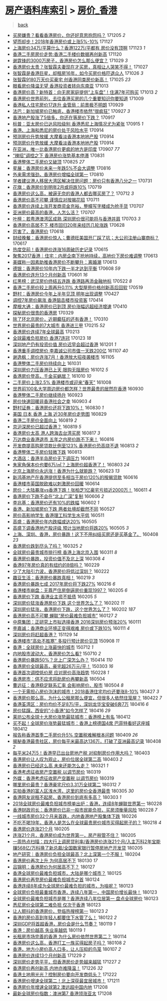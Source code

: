[房产语料库索引](../../README.md)  > [房价_香港](房价_香港.md)
====
> [back](../README.md)

- [买房嫌贵？看看香港房价，你还好意思抱怨吗？](http://jkwz.applinzi.com/ittc/7043670522280281104.html#%E4%B9%B0%E6%88%BF%E5%AB%8C%E8%B4%B5%EF%BC%9F%E7%9C%8B%E7%9C%8B%E9%A6%99%E6%B8%AF%E6%88%BF%E4%BB%B7%EF%BC%8C%E4%BD%A0%E8%BF%98%E5%A5%BD%E6%84%8F%E6%80%9D%E6%8A%B1%E6%80%A8%E5%90%97%EF%BC%9F) 171205 *2* 
- [望而却步！2018年香港房价或上涨5%-10%](http://jkwz.applinzi.com/ittc/7040638723656516624.html#%E6%9C%9B%E8%80%8C%E5%8D%B4%E6%AD%A5%EF%BC%812018%E5%B9%B4%E9%A6%99%E6%B8%AF%E6%88%BF%E4%BB%B7%E6%88%96%E4%B8%8A%E6%B6%A85%25-10%25) 171127  
- [上海房价34万/平算什么？香港122万/平都有 房价没有顶啊](http://jkwz.applinzi.com/ittc/7039152522072163344.html#%E4%B8%8A%E6%B5%B7%E6%88%BF%E4%BB%B734%E4%B8%87%2F%E5%B9%B3%E7%AE%97%E4%BB%80%E4%B9%88%EF%BC%9F%E9%A6%99%E6%B8%AF122%E4%B8%87%2F%E5%B9%B3%E9%83%BD%E6%9C%89+%E6%88%BF%E4%BB%B7%E6%B2%A1%E6%9C%89%E9%A1%B6%E5%95%8A) 171123 *1* 
- [香港二手房房价走势:香港二手楼价数据再创新高](http://jkwz.applinzi.com/ittc/7037987838438671376.html#%E9%A6%99%E6%B8%AF%E4%BA%8C%E6%89%8B%E6%88%BF%E6%88%BF%E4%BB%B7%E8%B5%B0%E5%8A%BF%3A%E9%A6%99%E6%B8%AF%E4%BA%8C%E6%89%8B%E6%A5%BC%E4%BB%B7%E6%95%B0%E6%8D%AE%E5%86%8D%E5%88%9B%E6%96%B0%E9%AB%98) 171120  
- [谢霆锋的3000万房子，香港房价怎么那么便宜？](http://jkwz.applinzi.com/ittc/7029872111563310096.html#%E8%B0%A2%E9%9C%86%E9%94%8B%E7%9A%843000%E4%B8%87%E6%88%BF%E5%AD%90%EF%BC%8C%E9%A6%99%E6%B8%AF%E6%88%BF%E4%BB%B7%E6%80%8E%E4%B9%88%E9%82%A3%E4%B9%88%E4%BE%BF%E5%AE%9C%EF%BC%9F) 171029 *3* 
- [香港房价太贵？张智霖夫妻现在才买房，真相让人哭笑不得！](http://jkwz.applinzi.com/ittc/7028835743705859088.html#%E9%A6%99%E6%B8%AF%E6%88%BF%E4%BB%B7%E5%A4%AA%E8%B4%B5%EF%BC%9F%E5%BC%A0%E6%99%BA%E9%9C%96%E5%A4%AB%E5%A6%BB%E7%8E%B0%E5%9C%A8%E6%89%8D%E4%B9%B0%E6%88%BF%EF%BC%8C%E7%9C%9F%E7%9B%B8%E8%AE%A9%E4%BA%BA%E5%93%AD%E7%AC%91%E4%B8%8D%E5%BE%97%EF%BC%81) 171027  
- [张智霖是香港巨星，却租房16年，如今买房价格吓退众人](http://jkwz.applinzi.com/ittc/7028838147276932112.html#%E5%BC%A0%E6%99%BA%E9%9C%96%E6%98%AF%E9%A6%99%E6%B8%AF%E5%B7%A8%E6%98%9F%EF%BC%8C%E5%8D%B4%E7%A7%9F%E6%88%BF16%E5%B9%B4%EF%BC%8C%E5%A6%82%E4%BB%8A%E4%B9%B0%E6%88%BF%E4%BB%B7%E6%A0%BC%E5%90%93%E9%80%80%E4%BC%97%E4%BA%BA) 171026 *3* 
- [张智霖9180万天价买豪宅 创香港同类房价新高！](http://jkwz.applinzi.com/ittc/7028415113525199888.html#%E5%BC%A0%E6%99%BA%E9%9C%969180%E4%B8%87%E5%A4%A9%E4%BB%B7%E4%B9%B0%E8%B1%AA%E5%AE%85+%E5%88%9B%E9%A6%99%E6%B8%AF%E5%90%8C%E7%B1%BB%E6%88%BF%E4%BB%B7%E6%96%B0%E9%AB%98%EF%BC%81) 171025 *23* 
- [眼看房价降温无望 香港投资者转向东南亚](http://jkwz.applinzi.com/ittc/7023865187277472785.html#%E7%9C%BC%E7%9C%8B%E6%88%BF%E4%BB%B7%E9%99%8D%E6%B8%A9%E6%97%A0%E6%9C%9B+%E9%A6%99%E6%B8%AF%E6%8A%95%E8%B5%84%E8%80%85%E8%BD%AC%E5%90%91%E4%B8%9C%E5%8D%97%E4%BA%9A) 171013  
- [香港房价高？新特首：向无房家庭提供“上车盘”！住满7年可购买](http://jkwz.applinzi.com/ittc/7023854815464129552.html#%E9%A6%99%E6%B8%AF%E6%88%BF%E4%BB%B7%E9%AB%98%EF%BC%9F%E6%96%B0%E7%89%B9%E9%A6%96%EF%BC%9A%E5%90%91%E6%97%A0%E6%88%BF%E5%AE%B6%E5%BA%AD%E6%8F%90%E4%BE%9B%E2%80%9C%E4%B8%8A%E8%BD%A6%E7%9B%98%E2%80%9D%EF%BC%81%E4%BD%8F%E6%BB%A17%E5%B9%B4%E5%8F%AF%E8%B4%AD%E4%B9%B0) 171013 *2* 
- [香港房价世界前列，去往香港买房的几个重要知识你要知道](http://jkwz.applinzi.com/ittc/7022480284166128656.html#%E9%A6%99%E6%B8%AF%E6%88%BF%E4%BB%B7%E4%B8%96%E7%95%8C%E5%89%8D%E5%88%97%EF%BC%8C%E5%8E%BB%E5%BE%80%E9%A6%99%E6%B8%AF%E4%B9%B0%E6%88%BF%E7%9A%84%E5%87%A0%E4%B8%AA%E9%87%8D%E8%A6%81%E7%9F%A5%E8%AF%86%E4%BD%A0%E8%A6%81%E7%9F%A5%E9%81%93) 171009  
- [香港私人住宅房价17连升 金管局：前景极不明朗](http://jkwz.applinzi.com/ittc/7018754076454683665.html#%E9%A6%99%E6%B8%AF%E7%A7%81%E4%BA%BA%E4%BD%8F%E5%AE%85%E6%88%BF%E4%BB%B717%E8%BF%9E%E5%8D%87+%E9%87%91%E7%AE%A1%E5%B1%80%EF%BC%9A%E5%89%8D%E6%99%AF%E6%9E%81%E4%B8%8D%E6%98%8E%E6%9C%97) 170929  
- [法巴：新加坡房价已触底，香港楼市依然“很疯狂”](http://jkwz.applinzi.com/ittc/7017920431724692497.html#%E6%B3%95%E5%B7%B4%EF%BC%9A%E6%96%B0%E5%8A%A0%E5%9D%A1%E6%88%BF%E4%BB%B7%E5%B7%B2%E8%A7%A6%E5%BA%95%EF%BC%8C%E9%A6%99%E6%B8%AF%E6%A5%BC%E5%B8%82%E4%BE%9D%E7%84%B6%E2%80%9C%E5%BE%88%E7%96%AF%E7%8B%82%E2%80%9D) 170927 *3* 
- [香港地产股涨了5倍多，你还在等房价下跌？](http://jkwz.applinzi.com/ittc/7014419467889804304.html#%E9%A6%99%E6%B8%AF%E5%9C%B0%E4%BA%A7%E8%82%A1%E6%B6%A8%E4%BA%865%E5%80%8D%E5%A4%9A%EF%BC%8C%E4%BD%A0%E8%BF%98%E5%9C%A8%E7%AD%89%E6%88%BF%E4%BB%B7%E4%B8%8B%E8%B7%8C%EF%BC%9F) 170917  
- [标普：亚太房价已达风险级别 香港悉尼上海情况尤为紧张](http://jkwz.applinzi.com/ittc/7013449444153099280.html#%E6%A0%87%E6%99%AE%EF%BC%9A%E4%BA%9A%E5%A4%AA%E6%88%BF%E4%BB%B7%E5%B7%B2%E8%BE%BE%E9%A3%8E%E9%99%A9%E7%BA%A7%E5%88%AB+%E9%A6%99%E6%B8%AF%E6%82%89%E5%B0%BC%E4%B8%8A%E6%B5%B7%E6%83%85%E5%86%B5%E5%B0%A4%E4%B8%BA%E7%B4%A7%E5%BC%A0) 170915 *1* 
- [香港、上海和悉尼的房价处于风险水平](http://jkwz.applinzi.com/ittc/7013196469904081937.html#%E9%A6%99%E6%B8%AF%E3%80%81%E4%B8%8A%E6%B5%B7%E5%92%8C%E6%82%89%E5%B0%BC%E7%9A%84%E6%88%BF%E4%BB%B7%E5%A4%84%E4%BA%8E%E9%A3%8E%E9%99%A9%E6%B0%B4%E5%B9%B3) 170914  
- [预测房价升势放缓 大摩看淡香港本地地产股](http://jkwz.applinzi.com/ittc/7013008528548299537.html#%E9%A2%84%E6%B5%8B%E6%88%BF%E4%BB%B7%E5%8D%87%E5%8A%BF%E6%94%BE%E7%BC%93+%E5%A4%A7%E6%91%A9%E7%9C%8B%E6%B7%A1%E9%A6%99%E6%B8%AF%E6%9C%AC%E5%9C%B0%E5%9C%B0%E4%BA%A7%E8%82%A1) 170914  
- [预测房价升势放缓 大摩看淡香港本地地产股](http://jkwz.applinzi.com/ittc/7013008528565076752.html#%E9%A2%84%E6%B5%8B%E6%88%BF%E4%BB%B7%E5%8D%87%E5%8A%BF%E6%94%BE%E7%BC%93+%E5%A4%A7%E6%91%A9%E7%9C%8B%E6%B7%A1%E9%A6%99%E6%B8%AF%E6%9C%AC%E5%9C%B0%E5%9C%B0%E4%BA%A7%E8%82%A1) 170914  
- [在亚洲，唯一比香港房价更疯的地方是印度](http://jkwz.applinzi.com/ittc/7010571700620755984.html#%E5%9C%A8%E4%BA%9A%E6%B4%B2%EF%BC%8C%E5%94%AF%E4%B8%80%E6%AF%94%E9%A6%99%E6%B8%AF%E6%88%BF%E4%BB%B7%E6%9B%B4%E7%96%AF%E7%9A%84%E5%9C%B0%E6%96%B9%E6%98%AF%E5%8D%B0%E5%BA%A6) 170907 *77* 
- [“辣招”调控之下 香港房价涨势基本停滞](http://jkwz.applinzi.com/ittc/7007984688004858897.html#%E2%80%9C%E8%BE%A3%E6%8B%9B%E2%80%9D%E8%B0%83%E6%8E%A7%E4%B9%8B%E4%B8%8B+%E9%A6%99%E6%B8%AF%E6%88%BF%E4%BB%B7%E6%B6%A8%E5%8A%BF%E5%9F%BA%E6%9C%AC%E5%81%9C%E6%BB%9E) 170831  
- [香港整体二手房价又破顶](http://jkwz.applinzi.com/ittc/7005785401086968848.html#%E9%A6%99%E6%B8%AF%E6%95%B4%E4%BD%93%E4%BA%8C%E6%89%8B%E6%88%BF%E4%BB%B7%E5%8F%88%E7%A0%B4%E9%A1%B6) 170825 *27* 
- [星展：香港房价未来一年跌5%不会大调整](http://jkwz.applinzi.com/ittc/7002388567207445520.html#%E6%98%9F%E5%B1%95%EF%BC%9A%E9%A6%99%E6%B8%AF%E6%88%BF%E4%BB%B7%E6%9C%AA%E6%9D%A5%E4%B8%80%E5%B9%B4%E8%B7%8C5%25%E4%B8%8D%E4%BC%9A%E5%A4%A7%E8%B0%83%E6%95%B4) 170816  
- [外来需求强劲，香港房价增幅全球第一](http://jkwz.applinzi.com/ittc/7000109182051943440.html#%E5%A4%96%E6%9D%A5%E9%9C%80%E6%B1%82%E5%BC%BA%E5%8A%B2%EF%BC%8C%E9%A6%99%E6%B8%AF%E6%88%BF%E4%BB%B7%E5%A2%9E%E5%B9%85%E5%85%A8%E7%90%83%E7%AC%AC%E4%B8%80) 170810  
- [学者建议港人移居大湾区解决住房问题：房价只有香港八分之一](http://jkwz.applinzi.com/ittc/6996575059433751568.html#%E5%AD%A6%E8%80%85%E5%BB%BA%E8%AE%AE%E6%B8%AF%E4%BA%BA%E7%A7%BB%E5%B1%85%E5%A4%A7%E6%B9%BE%E5%8C%BA%E8%A7%A3%E5%86%B3%E4%BD%8F%E6%88%BF%E9%97%AE%E9%A2%98%EF%BC%9A%E6%88%BF%E4%BB%B7%E5%8F%AA%E6%9C%89%E9%A6%99%E6%B8%AF%E5%85%AB%E5%88%86%E4%B9%8B%E4%B8%80) 170731  
- [花旗：香港房价到明年2月或将跌10%](http://jkwz.applinzi.com/ittc/6992107443667338256.html#%E8%8A%B1%E6%97%97%EF%BC%9A%E9%A6%99%E6%B8%AF%E6%88%BF%E4%BB%B7%E5%88%B0%E6%98%8E%E5%B9%B42%E6%9C%88%E6%88%96%E5%B0%86%E8%B7%8C10%25) 170719  
- [香港房价这么高，被逼无奈的香港人都去哪买房了？](http://jkwz.applinzi.com/ittc/6989343855361917968.html#%E9%A6%99%E6%B8%AF%E6%88%BF%E4%BB%B7%E8%BF%99%E4%B9%88%E9%AB%98%EF%BC%8C%E8%A2%AB%E9%80%BC%E6%97%A0%E5%A5%88%E7%9A%84%E9%A6%99%E6%B8%AF%E4%BA%BA%E9%83%BD%E5%8E%BB%E5%93%AA%E4%B9%B0%E6%88%BF%E4%BA%86%EF%BC%9F) 170712 *3* 
- [香港房价高不可攀 谨慎应对按揭花招](http://jkwz.applinzi.com/ittc/6989078900645561361.html#%E9%A6%99%E6%B8%AF%E6%88%BF%E4%BB%B7%E9%AB%98%E4%B8%8D%E5%8F%AF%E6%94%80+%E8%B0%A8%E6%85%8E%E5%BA%94%E5%AF%B9%E6%8C%89%E6%8F%AD%E8%8A%B1%E6%8B%9B) 170711  
- [香港房价连续上涨开发商资金充裕，整幢写字楼成为抢手货](http://jkwz.applinzi.com/ittc/6987634315184571409.html#%E9%A6%99%E6%B8%AF%E6%88%BF%E4%BB%B7%E8%BF%9E%E7%BB%AD%E4%B8%8A%E6%B6%A8%E5%BC%80%E5%8F%91%E5%95%86%E8%B5%84%E9%87%91%E5%85%85%E8%A3%95%EF%BC%8C%E6%95%B4%E5%B9%A2%E5%86%99%E5%AD%97%E6%A5%BC%E6%88%90%E4%B8%BA%E6%8A%A2%E6%89%8B%E8%B4%A7) 170707  
- [亚洲房价最高的香港，人怎么活？](http://jkwz.applinzi.com/ittc/6987565077497381892.html#%E4%BA%9A%E6%B4%B2%E6%88%BF%E4%BB%B7%E6%9C%80%E9%AB%98%E7%9A%84%E9%A6%99%E6%B8%AF%EF%BC%8C%E4%BA%BA%E6%80%8E%E4%B9%88%E6%B4%BB%EF%BC%9F) 170707  
- [叶檀：若粤港澳湾区成熟 深圳房价很可能将与香港并肩](http://jkwz.applinzi.com/ittc/6986120108714755076.html#%E5%8F%B6%E6%AA%80%EF%BC%9A%E8%8B%A5%E7%B2%A4%E6%B8%AF%E6%BE%B3%E6%B9%BE%E5%8C%BA%E6%88%90%E7%86%9F+%E6%B7%B1%E5%9C%B3%E6%88%BF%E4%BB%B7%E5%BE%88%E5%8F%AF%E8%83%BD%E5%B0%86%E4%B8%8E%E9%A6%99%E6%B8%AF%E5%B9%B6%E8%82%A9) 170703 *3* 
- [香港房价高居不下 楼市回归20年来经历几轮涨跌](http://jkwz.applinzi.com/ittc/6984131917262619653.html#%E9%A6%99%E6%B8%AF%E6%88%BF%E4%BB%B7%E9%AB%98%E5%B1%85%E4%B8%8D%E4%B8%8B+%E6%A5%BC%E5%B8%82%E5%9B%9E%E5%BD%9220%E5%B9%B4%E6%9D%A5%E7%BB%8F%E5%8E%86%E5%87%A0%E8%BD%AE%E6%B6%A8%E8%B7%8C) 170628  
- [厉害了，香港房价](http://jkwz.applinzi.com/ittc/6980632536924292100.html#%E5%8E%89%E5%AE%B3%E4%BA%86%EF%BC%8C%E9%A6%99%E6%B8%AF%E6%88%BF%E4%BB%B7) 170618  
- [财经晚餐：香港房价惊人；曹德旺美国开厂踩了坑；大公司注册山寨商标？](http://jkwz.applinzi.com/ittc/6979934942384358405.html#%E8%B4%A2%E7%BB%8F%E6%99%9A%E9%A4%90%EF%BC%9A%E9%A6%99%E6%B8%AF%E6%88%BF%E4%BB%B7%E6%83%8A%E4%BA%BA%EF%BC%9B%E6%9B%B9%E5%BE%B7%E6%97%BA%E7%BE%8E%E5%9B%BD%E5%BC%80%E5%8E%82%E8%B8%A9%E4%BA%86%E5%9D%91%EF%BC%9B%E5%A4%A7%E5%85%AC%E5%8F%B8%E6%B3%A8%E5%86%8C%E5%B1%B1%E5%AF%A8%E5%95%86%E6%A0%87%EF%BC%9F) 170617  
- [热度空前！香港房价连涨16周破历史记录](http://jkwz.applinzi.com/ittc/6979459973871305732.html#%E7%83%AD%E5%BA%A6%E7%A9%BA%E5%89%8D%EF%BC%81%E9%A6%99%E6%B8%AF%E6%88%BF%E4%BB%B7%E8%BF%9E%E6%B6%A816%E5%91%A8%E7%A0%B4%E5%8E%86%E5%8F%B2%E8%AE%B0%E5%BD%95) 170615  
- [聚焦2017香港｜住宅：内房企南下抢地持续，高地价下房价难调整](http://jkwz.applinzi.com/ittc/6978725337394316293.html#%E8%81%9A%E7%84%A62017%E9%A6%99%E6%B8%AF%EF%BD%9C%E4%BD%8F%E5%AE%85%EF%BC%9A%E5%86%85%E6%88%BF%E4%BC%81%E5%8D%97%E4%B8%8B%E6%8A%A2%E5%9C%B0%E6%8C%81%E7%BB%AD%EF%BC%8C%E9%AB%98%E5%9C%B0%E4%BB%B7%E4%B8%8B%E6%88%BF%E4%BB%B7%E9%9A%BE%E8%B0%83%E6%95%B4) 170613  
- [美媒称一因素助推香港房价不断攀升：离婚潮](http://jkwz.applinzi.com/ittc/6978438604714935301.html#%E7%BE%8E%E5%AA%92%E7%A7%B0%E4%B8%80%E5%9B%A0%E7%B4%A0%E5%8A%A9%E6%8E%A8%E9%A6%99%E6%B8%AF%E6%88%BF%E4%BB%B7%E4%B8%8D%E6%96%AD%E6%94%80%E5%8D%87%EF%BC%9A%E7%A6%BB%E5%A9%9A%E6%BD%AE) 170613  
- [德银：香港房价10年内下跌一半才达到平衡](http://jkwz.applinzi.com/ittc/6976834946160133125.html#%E5%BE%B7%E9%93%B6%EF%BC%9A%E9%A6%99%E6%B8%AF%E6%88%BF%E4%BB%B710%E5%B9%B4%E5%86%85%E4%B8%8B%E8%B7%8C%E4%B8%80%E5%8D%8A%E6%89%8D%E8%BE%BE%E5%88%B0%E5%B9%B3%E8%A1%A1) 170608 *59* 
- [香港房价连升13个月创新高](http://jkwz.applinzi.com/ittc/6974288334795834372.html#%E9%A6%99%E6%B8%AF%E6%88%BF%E4%BB%B7%E8%BF%9E%E5%8D%8713%E4%B8%AA%E6%9C%88%E5%88%9B%E6%96%B0%E9%AB%98) 170601 *16* 
- [红黑榜：武汉房价终结五连跌 香港路再添金融地标](http://jkwz.applinzi.com/ittc/6970346868373455877.html#%E7%BA%A2%E9%BB%91%E6%A6%9C%EF%BC%9A%E6%AD%A6%E6%B1%89%E6%88%BF%E4%BB%B7%E7%BB%88%E7%BB%93%E4%BA%94%E8%BF%9E%E8%B7%8C+%E9%A6%99%E6%B8%AF%E8%B7%AF%E5%86%8D%E6%B7%BB%E9%87%91%E8%9E%8D%E5%9C%B0%E6%A0%87) 170522 *8* 
- [香港二手房价较上周再升0.11% 大型屋苑价格创新高后回软](http://jkwz.applinzi.com/ittc/6969450569197421573.html#%E9%A6%99%E6%B8%AF%E4%BA%8C%E6%89%8B%E6%88%BF%E4%BB%B7%E8%BE%83%E4%B8%8A%E5%91%A8%E5%86%8D%E5%8D%870.11%25+%E5%A4%A7%E5%9E%8B%E5%B1%8B%E8%8B%91%E4%BB%B7%E6%A0%BC%E5%88%9B%E6%96%B0%E9%AB%98%E5%90%8E%E5%9B%9E%E8%BD%AF) 170519  
- [野村：香港房价今年上半年见顶 明年出现调整](http://jkwz.applinzi.com/ittc/6961196992079332356.html#%E9%87%8E%E6%9D%91%EF%BC%9A%E9%A6%99%E6%B8%AF%E6%88%BF%E4%BB%B7%E4%BB%8A%E5%B9%B4%E4%B8%8A%E5%8D%8A%E5%B9%B4%E8%A7%81%E9%A1%B6+%E6%98%8E%E5%B9%B4%E5%87%BA%E7%8E%B0%E8%B0%83%E6%95%B4) 170427  
- [调控7年房价飙涨 香港狙击楼市投资客](http://jkwz.applinzi.com/ittc/6956498098141529092.html#%E8%B0%83%E6%8E%A77%E5%B9%B4%E6%88%BF%E4%BB%B7%E9%A3%99%E6%B6%A8+%E9%A6%99%E6%B8%AF%E7%8B%99%E5%87%BB%E6%A5%BC%E5%B8%82%E6%8A%95%E8%B5%84%E5%AE%A2) 170414  
- [摩根大通：香港房价已到顶 房价涨幅远超经济增速](http://jkwz.applinzi.com/ittc/6954846125214401540.html#%E6%91%A9%E6%A0%B9%E5%A4%A7%E9%80%9A%EF%BC%9A%E9%A6%99%E6%B8%AF%E6%88%BF%E4%BB%B7%E5%B7%B2%E5%88%B0%E9%A1%B6+%E6%88%BF%E4%BB%B7%E6%B6%A8%E5%B9%85%E8%BF%9C%E8%B6%85%E7%BB%8F%E6%B5%8E%E5%A2%9E%E9%80%9F) 170410  
- [探秘房价很贵的香港房](http://jkwz.applinzi.com/ittc/6950407401579742213.html#%E6%8E%A2%E7%A7%98%E6%88%BF%E4%BB%B7%E5%BE%88%E8%B4%B5%E7%9A%84%E9%A6%99%E6%B8%AF%E6%88%BF) 170329  
- [除了环北京房价，近期癫狂的还有香港！](http://jkwz.applinzi.com/ittc/6943449687020536836.html#%E9%99%A4%E4%BA%86%E7%8E%AF%E5%8C%97%E4%BA%AC%E6%88%BF%E4%BB%B7%EF%BC%8C%E8%BF%91%E6%9C%9F%E7%99%AB%E7%8B%82%E7%9A%84%E8%BF%98%E6%9C%89%E9%A6%99%E6%B8%AF%EF%BC%81) 170310  
- [世界房价最贵的7大城市 香港进三甲](http://jkwz.applinzi.com/ittc/6934937133843481604.html#%E4%B8%96%E7%95%8C%E6%88%BF%E4%BB%B7%E6%9C%80%E8%B4%B5%E7%9A%847%E5%A4%A7%E5%9F%8E%E5%B8%82+%E9%A6%99%E6%B8%AF%E8%BF%9B%E4%B8%89%E7%94%B2) 170215 *52* 
- [香港房价连续7年全球最高](http://jkwz.applinzi.com/ittc/6934069267938149381.html#%E9%A6%99%E6%B8%AF%E6%88%BF%E4%BB%B7%E8%BF%9E%E7%BB%AD7%E5%B9%B4%E5%85%A8%E7%90%83%E6%9C%80%E9%AB%98) 170213  
- [全球最难负担房价 香港7连冠](http://jkwz.applinzi.com/ittc/6926287008980009988.html#%E5%85%A8%E7%90%83%E6%9C%80%E9%9A%BE%E8%B4%9F%E6%8B%85%E6%88%BF%E4%BB%B7+%E9%A6%99%E6%B8%AF7%E8%BF%9E%E5%86%A0) 170123 *18* 
- [深圳地产仍有投资价值 房价迟早会超过香港](http://jkwz.applinzi.com/ittc/6906608151884727301.html#%E6%B7%B1%E5%9C%B3%E5%9C%B0%E4%BA%A7%E4%BB%8D%E6%9C%89%E6%8A%95%E8%B5%84%E4%BB%B7%E5%80%BC+%E6%88%BF%E4%BB%B7%E8%BF%9F%E6%97%A9%E4%BC%9A%E8%B6%85%E8%BF%87%E9%A6%99%E6%B8%AF) 161201 *1* 
- [香港重手调控房价 李嘉诚公司市值一天跌200亿](http://jkwz.applinzi.com/ittc/6897846041260327940.html#%E9%A6%99%E6%B8%AF%E9%87%8D%E6%89%8B%E8%B0%83%E6%8E%A7%E6%88%BF%E4%BB%B7+%E6%9D%8E%E5%98%89%E8%AF%9A%E5%85%AC%E5%8F%B8%E5%B8%82%E5%80%BC%E4%B8%80%E5%A4%A9%E8%B7%8C200%E4%BA%BF) 161107 *40* 
- [谢逸枫：房价连涨7月！香港放大招夜袭楼市](http://jkwz.applinzi.com/ittc/6896890653828449284.html#%E8%B0%A2%E9%80%B8%E6%9E%AB%EF%BC%9A%E6%88%BF%E4%BB%B7%E8%BF%9E%E6%B6%A87%E6%9C%88%EF%BC%81%E9%A6%99%E6%B8%AF%E6%94%BE%E5%A4%A7%E6%8B%9B%E5%A4%9C%E8%A2%AD%E6%A5%BC%E5%B8%82) 161105  
- [香港整体二手房价持续向上](http://jkwz.applinzi.com/ittc/6895073316573807621.html#%E9%A6%99%E6%B8%AF%E6%95%B4%E4%BD%93%E4%BA%8C%E6%89%8B%E6%88%BF%E4%BB%B7%E6%8C%81%E7%BB%AD%E5%90%91%E4%B8%8A) 161031  
- [深圳房价力压香港已上天 限购无阻房价](http://jkwz.applinzi.com/ittc/6888050071236527108.html#%E6%B7%B1%E5%9C%B3%E6%88%BF%E4%BB%B7%E5%8A%9B%E5%8E%8B%E9%A6%99%E6%B8%AF%E5%B7%B2%E4%B8%8A%E5%A4%A9+%E9%99%90%E8%B4%AD%E6%97%A0%E9%98%BB%E6%88%BF%E4%BB%B7) 161012 *5* 
- [香港房价登高，千金买蜗居？](http://jkwz.applinzi.com/ittc/6887364882210489348.html#%E9%A6%99%E6%B8%AF%E6%88%BF%E4%BB%B7%E7%99%BB%E9%AB%98%EF%BC%8C%E5%8D%83%E9%87%91%E4%B9%B0%E8%9C%97%E5%B1%85%EF%BC%9F) 161010 *10* 
- [二手房价上涨2.5% 香港楼市或迎来“春天”](http://jkwz.applinzi.com/ittc/6886617158427083780.html#%E4%BA%8C%E6%89%8B%E6%88%BF%E4%BB%B7%E4%B8%8A%E6%B6%A82.5%25+%E9%A6%99%E6%B8%AF%E6%A5%BC%E5%B8%82%E6%88%96%E8%BF%8E%E6%9D%A5%E2%80%9C%E6%98%A5%E5%A4%A9%E2%80%9D) 161008  
- [世界前100名大学周边房价都怎样？世界最贵的居然在香港](http://jkwz.applinzi.com/ittc/6883445921618068485.html#%E4%B8%96%E7%95%8C%E5%89%8D100%E5%90%8D%E5%A4%A7%E5%AD%A6%E5%91%A8%E8%BE%B9%E6%88%BF%E4%BB%B7%E9%83%BD%E6%80%8E%E6%A0%B7%EF%BC%9F%E4%B8%96%E7%95%8C%E6%9C%80%E8%B4%B5%E7%9A%84%E5%B1%85%E7%84%B6%E5%9C%A8%E9%A6%99%E6%B8%AF) 160930  
- [香港整体二手房价继续扬升](http://jkwz.applinzi.com/ittc/6881095336034042885.html#%E9%A6%99%E6%B8%AF%E6%95%B4%E4%BD%93%E4%BA%8C%E6%89%8B%E6%88%BF%E4%BB%B7%E7%BB%A7%E7%BB%AD%E6%89%AC%E5%8D%87) 160923  
- [房价快速回暖非香港社会之幸](http://jkwz.applinzi.com/ittc/6873450404385391620.html#%E6%88%BF%E4%BB%B7%E5%BF%AB%E9%80%9F%E5%9B%9E%E6%9A%96%E9%9D%9E%E9%A6%99%E6%B8%AF%E7%A4%BE%E4%BC%9A%E4%B9%8B%E5%B9%B8) 160903 *4* 
- [野村证券：香港房价还将下跌10%！](http://jkwz.applinzi.com/ittc/6872189680409379844.html#%E9%87%8E%E6%9D%91%E8%AF%81%E5%88%B8%EF%BC%9A%E9%A6%99%E6%B8%AF%E6%88%BF%E4%BB%B7%E8%BF%98%E5%B0%86%E4%B8%8B%E8%B7%8C10%25%EF%BC%81) 160830 *1* 
- [美国 日本 香港 上海 近30年房价走势图](http://jkwz.applinzi.com/ittc/6871728460023743493.html#%E7%BE%8E%E5%9B%BD+%E6%97%A5%E6%9C%AC+%E9%A6%99%E6%B8%AF+%E4%B8%8A%E6%B5%B7+%E8%BF%9130%E5%B9%B4%E6%88%BF%E4%BB%B7%E8%B5%B0%E5%8A%BF%E5%9B%BE) 160829  
- [香港二手房价全面向上](http://jkwz.applinzi.com/ittc/6868123757092275204.html#%E9%A6%99%E6%B8%AF%E4%BA%8C%E6%89%8B%E6%88%BF%E4%BB%B7%E5%85%A8%E9%9D%A2%E5%90%91%E4%B8%8A) 160819 *2* 
- [京沪深房价已超过香港？](http://jkwz.applinzi.com/ittc/6868009995727291396.html#%E4%BA%AC%E6%B2%AA%E6%B7%B1%E6%88%BF%E4%BB%B7%E5%B7%B2%E8%B6%85%E8%BF%87%E9%A6%99%E6%B8%AF%EF%BC%9F) 160819 *5* 
- [香港房价太高 港人跨海去台湾买房](http://jkwz.applinzi.com/ittc/6867292269824181252.html#%E9%A6%99%E6%B8%AF%E6%88%BF%E4%BB%B7%E5%A4%AA%E9%AB%98+%E6%B8%AF%E4%BA%BA%E8%B7%A8%E6%B5%B7%E5%8E%BB%E5%8F%B0%E6%B9%BE%E4%B9%B0%E6%88%BF) 160817 *3* 
- [万达商业香港退市 五年之内房价跌不下来！](http://jkwz.applinzi.com/ittc/6867002888487961604.html#%E4%B8%87%E8%BE%BE%E5%95%86%E4%B8%9A%E9%A6%99%E6%B8%AF%E9%80%80%E5%B8%82+%E4%BA%94%E5%B9%B4%E4%B9%8B%E5%86%85%E6%88%BF%E4%BB%B7%E8%B7%8C%E4%B8%8D%E4%B8%8B%E6%9D%A5%EF%BC%81) 160816  
- [开发商提高购房贷款比例至123% 香港房价恐高烧不退](http://jkwz.applinzi.com/ittc/6865815354965754885.html#%E5%BC%80%E5%8F%91%E5%95%86%E6%8F%90%E9%AB%98%E8%B4%AD%E6%88%BF%E8%B4%B7%E6%AC%BE%E6%AF%94%E4%BE%8B%E8%87%B3123%25+%E9%A6%99%E6%B8%AF%E6%88%BF%E4%BB%B7%E6%81%90%E9%AB%98%E7%83%A7%E4%B8%8D%E9%80%80) 160813 *2* 
- [香港整体二手房价轻微下跌](http://jkwz.applinzi.com/ittc/6865657241528697860.html#%E9%A6%99%E6%B8%AF%E6%95%B4%E4%BD%93%E4%BA%8C%E6%89%8B%E6%88%BF%E4%BB%B7%E8%BD%BB%E5%BE%AE%E4%B8%8B%E8%B7%8C) 160813  
- [大酒店：香港半岛房价无下调压力](http://jkwz.applinzi.com/ittc/6865026035623658500.html#%E5%A4%A7%E9%85%92%E5%BA%97%EF%BC%9A%E9%A6%99%E6%B8%AF%E5%8D%8A%E5%B2%9B%E6%88%BF%E4%BB%B7%E6%97%A0%E4%B8%8B%E8%B0%83%E5%8E%8B%E5%8A%9B) 160811  
- [朱家角保本价也要6万/㎡？上海房价超香港了！](http://jkwz.applinzi.com/ittc/6862113786722518021.html#%E6%9C%B1%E5%AE%B6%E8%A7%92%E4%BF%9D%E6%9C%AC%E4%BB%B7%E4%B9%9F%E8%A6%816%E4%B8%87%2F%E3%8E%A1%EF%BC%9F%E4%B8%8A%E6%B5%B7%E6%88%BF%E4%BB%B7%E8%B6%85%E9%A6%99%E6%B8%AF%E4%BA%86%EF%BC%81) 160803 *24* 
- [北京上海房价永远涨！香港为什么就能跌？](http://jkwz.applinzi.com/ittc/6846982256224371716.html#%E5%8C%97%E4%BA%AC%E4%B8%8A%E6%B5%B7%E6%88%BF%E4%BB%B7%E6%B0%B8%E8%BF%9C%E6%B6%A8%EF%BC%81%E9%A6%99%E6%B8%AF%E4%B8%BA%E4%BB%80%E4%B9%88%E5%B0%B1%E8%83%BD%E8%B7%8C%EF%BC%9F) 160623 *13* 
- [新鸿基地产在香港提供至多相当于房价120%的按揭贷款](http://jkwz.applinzi.com/ittc/6844355310575420421.html#%E6%96%B0%E9%B8%BF%E5%9F%BA%E5%9C%B0%E4%BA%A7%E5%9C%A8%E9%A6%99%E6%B8%AF%E6%8F%90%E4%BE%9B%E8%87%B3%E5%A4%9A%E7%9B%B8%E5%BD%93%E4%BA%8E%E6%88%BF%E4%BB%B7120%25%E7%9A%84%E6%8C%89%E6%8F%AD%E8%B4%B7%E6%AC%BE) 160616  
- [香港楼市英国脱欧难以刺激房价回暖](http://jkwz.applinzi.com/ittc/6843615023431418884.html#%E9%A6%99%E6%B8%AF%E6%A5%BC%E5%B8%82%E8%8B%B1%E5%9B%BD%E8%84%B1%E6%AC%A7%E9%9A%BE%E4%BB%A5%E5%88%BA%E6%BF%80%E6%88%BF%E4%BB%B7%E5%9B%9E%E6%9A%96) 160614  
- [房价：大陆暴涨vs香港下跌！张柏芝1亿豪宅亏损近2000万！](http://jkwz.applinzi.com/ittc/6841014764750504965.html#%E6%88%BF%E4%BB%B7%EF%BC%9A%E5%A4%A7%E9%99%86%E6%9A%B4%E6%B6%A8vs%E9%A6%99%E6%B8%AF%E4%B8%8B%E8%B7%8C%EF%BC%81%E5%BC%A0%E6%9F%8F%E8%8A%9D1%E4%BA%BF%E8%B1%AA%E5%AE%85%E4%BA%8F%E6%8D%9F%E8%BF%912000%E4%B8%87%EF%BC%81) 160611 *4* 
- [香港房价下跌不会在“北上广深”复制](http://jkwz.applinzi.com/ittc/6840632800008733700.html#%E9%A6%99%E6%B8%AF%E6%88%BF%E4%BB%B7%E4%B8%8B%E8%B7%8C%E4%B8%8D%E4%BC%9A%E5%9C%A8%E2%80%9C%E5%8C%97%E4%B8%8A%E5%B9%BF%E6%B7%B1%E2%80%9D%E5%A4%8D%E5%88%B6) 160606 *2* 
- [李兆基：香港房价还有10%的跌幅](http://jkwz.applinzi.com/ittc/6839163545945900037.html#%E6%9D%8E%E5%85%86%E5%9F%BA%EF%BC%9A%E9%A6%99%E6%B8%AF%E6%88%BF%E4%BB%B7%E8%BF%98%E6%9C%8910%25%E7%9A%84%E8%B7%8C%E5%B9%85) 160602 *1* 
- [香港、新加坡房价下跌 两者处境却截然不同](http://jkwz.applinzi.com/ittc/6836954710611067908.html#%E9%A6%99%E6%B8%AF%E3%80%81%E6%96%B0%E5%8A%A0%E5%9D%A1%E6%88%BF%E4%BB%B7%E4%B8%8B%E8%B7%8C+%E4%B8%A4%E8%80%85%E5%A4%84%E5%A2%83%E5%8D%B4%E6%88%AA%E7%84%B6%E4%B8%8D%E5%90%8C) 160527  
- [房价高影响学生 香港理工科学生水平低](http://jkwz.applinzi.com/ittc/6830995848858960901.html#%E6%88%BF%E4%BB%B7%E9%AB%98%E5%BD%B1%E5%93%8D%E5%AD%A6%E7%94%9F+%E9%A6%99%E6%B8%AF%E7%90%86%E5%B7%A5%E7%A7%91%E5%AD%A6%E7%94%9F%E6%B0%B4%E5%B9%B3%E4%BD%8E) 160511  
- [高盛：香港房价年内跌幅或达20%](http://jkwz.applinzi.com/ittc/6828823588299604997.html#%E9%AB%98%E7%9B%9B%EF%BC%9A%E9%A6%99%E6%B8%AF%E6%88%BF%E4%BB%B7%E5%B9%B4%E5%86%85%E8%B7%8C%E5%B9%85%E6%88%96%E8%BE%BE20%25) 160505  
- [高盛下调香港地产股评级 预计当地房价将跌20%](http://jkwz.applinzi.com/ittc/6828720113582605317.html#%E9%AB%98%E7%9B%9B%E4%B8%8B%E8%B0%83%E9%A6%99%E6%B8%AF%E5%9C%B0%E4%BA%A7%E8%82%A1%E8%AF%84%E7%BA%A7+%E9%A2%84%E8%AE%A1%E5%BD%93%E5%9C%B0%E6%88%BF%E4%BB%B7%E5%B0%86%E8%B7%8C20%25) 160505 *3* 
- [上海、深圳、香港，房价暴跌！这下不用纠结买房还是买基金了。](http://jkwz.applinzi.com/ittc/6818634341542265860.html#%E4%B8%8A%E6%B5%B7%E3%80%81%E6%B7%B1%E5%9C%B3%E3%80%81%E9%A6%99%E6%B8%AF%EF%BC%8C%E6%88%BF%E4%BB%B7%E6%9A%B4%E8%B7%8C%EF%BC%81%E8%BF%99%E4%B8%8B%E4%B8%8D%E7%94%A8%E7%BA%A0%E7%BB%93%E4%B9%B0%E6%88%BF%E8%BF%98%E6%98%AF%E4%B9%B0%E5%9F%BA%E9%87%91%E4%BA%86%E3%80%82) 160408 *23* 
- [香港房价跌到尽头了吗？](http://jkwz.applinzi.com/ittc/6813445216165954564.html#%E9%A6%99%E6%B8%AF%E6%88%BF%E4%BB%B7%E8%B7%8C%E5%88%B0%E5%B0%BD%E5%A4%B4%E4%BA%86%E5%90%97%EF%BC%9F) 160325 *2* 
- [全球房价最贵城市排行榜 香港上海北京入围](http://jkwz.applinzi.com/ittc/6808269774375093253.html#%E5%85%A8%E7%90%83%E6%88%BF%E4%BB%B7%E6%9C%80%E8%B4%B5%E5%9F%8E%E5%B8%82%E6%8E%92%E8%A1%8C%E6%A6%9C+%E9%A6%99%E6%B8%AF%E4%B8%8A%E6%B5%B7%E5%8C%97%E4%BA%AC%E5%85%A5%E5%9B%B4) 160311 *8* 
- [香港房价暴跌，投资价值不及北上深](http://jkwz.applinzi.com/ittc/6807360114201723909.html#%E9%A6%99%E6%B8%AF%E6%88%BF%E4%BB%B7%E6%9A%B4%E8%B7%8C%EF%BC%8C%E6%8A%95%E8%B5%84%E4%BB%B7%E5%80%BC%E4%B8%8D%E5%8F%8A%E5%8C%97%E4%B8%8A%E6%B7%B1) 160308 *4* 
- [香港97年房价真的有纽约的8倍吗？](http://jkwz.applinzi.com/ittc/6804082419636372485.html#%E9%A6%99%E6%B8%AF97%E5%B9%B4%E6%88%BF%E4%BB%B7%E7%9C%9F%E7%9A%84%E6%9C%89%E7%BA%BD%E7%BA%A6%E7%9A%848%E5%80%8D%E5%90%97%EF%BC%9F) 160229  
- [少了大陆引力波，香港房价将低过深圳？](http://jkwz.applinzi.com/ittc/6801586124749276164.html#%E5%B0%91%E4%BA%86%E5%A4%A7%E9%99%86%E5%BC%95%E5%8A%9B%E6%B3%A2%EF%BC%8C%E9%A6%99%E6%B8%AF%E6%88%BF%E4%BB%B7%E5%B0%86%E4%BD%8E%E8%BF%87%E6%B7%B1%E5%9C%B3%EF%BC%9F) 160222  
- [趣豆生活：香港房价暴跌真相！](http://jkwz.applinzi.com/ittc/6800511918326416389.html#%E8%B6%A3%E8%B1%86%E7%94%9F%E6%B4%BB%EF%BC%9A%E9%A6%99%E6%B8%AF%E6%88%BF%E4%BB%B7%E6%9A%B4%E8%B7%8C%E7%9C%9F%E7%9B%B8%EF%BC%81) 160219 *3* 
- [香港房价暴跌七成 2017年房价将下跌27%](http://jkwz.applinzi.com/ittc/6799458398575789061.html#%E9%A6%99%E6%B8%AF%E6%88%BF%E4%BB%B7%E6%9A%B4%E8%B7%8C%E4%B8%83%E6%88%90+2017%E5%B9%B4%E6%88%BF%E4%BB%B7%E5%B0%86%E4%B8%8B%E8%B7%8C27%25) 160216 *6* 
- [香港楼市崩盘：无尊严住房倒逼房价重现1997？](http://jkwz.applinzi.com/ittc/6795350329889653765.html#%E9%A6%99%E6%B8%AF%E6%A5%BC%E5%B8%82%E5%B4%A9%E7%9B%98%EF%BC%9A%E6%97%A0%E5%B0%8A%E4%B8%A5%E4%BD%8F%E6%88%BF%E5%80%92%E9%80%BC%E6%88%BF%E4%BB%B7%E9%87%8D%E7%8E%B01997%EF%BC%9F) 160205 *6* 
- [香港房价下跌 香港业主资不抵债](http://jkwz.applinzi.com/ittc/6795290366722966532.html#%E9%A6%99%E6%B8%AF%E6%88%BF%E4%BB%B7%E4%B8%8B%E8%B7%8C+%E9%A6%99%E6%B8%AF%E4%B8%9A%E4%B8%BB%E8%B5%84%E4%B8%8D%E6%8A%B5%E5%80%BA) 160205 *5* 
- [深圳房价猛涨香港房价下跌 这个世界怎么了？](http://jkwz.applinzi.com/ittc/6794132931484320772.html#%E6%B7%B1%E5%9C%B3%E6%88%BF%E4%BB%B7%E7%8C%9B%E6%B6%A8%E9%A6%99%E6%B8%AF%E6%88%BF%E4%BB%B7%E4%B8%8B%E8%B7%8C+%E8%BF%99%E4%B8%AA%E4%B8%96%E7%95%8C%E6%80%8E%E4%B9%88%E4%BA%86%EF%BC%9F) 160202 *11* 
- [深圳房价猛涨，香港房价下跌，这个世界怎么了？](http://jkwz.applinzi.com/ittc/6794058992238199813.html#%E6%B7%B1%E5%9C%B3%E6%88%BF%E4%BB%B7%E7%8C%9B%E6%B6%A8%EF%BC%8C%E9%A6%99%E6%B8%AF%E6%88%BF%E4%BB%B7%E4%B8%8B%E8%B7%8C%EF%BC%8C%E8%BF%99%E4%B8%AA%E4%B8%96%E7%95%8C%E6%80%8E%E4%B9%88%E4%BA%86%EF%BC%9F) 160202 *187* 
- [香港房价高不可攀 蝉联“房价最难负担城市”](http://jkwz.applinzi.com/ittc/6791920219387855877.html#%E9%A6%99%E6%B8%AF%E6%88%BF%E4%BB%B7%E9%AB%98%E4%B8%8D%E5%8F%AF%E6%94%80+%E8%9D%89%E8%81%94%E2%80%9C%E6%88%BF%E4%BB%B7%E6%9C%80%E9%9A%BE%E8%B4%9F%E6%8B%85%E5%9F%8E%E5%B8%82%E2%80%9D) 160127 *2* 
- [中原集团：正研究上市拟选择香港 2016深圳房价预涨20%](http://jkwz.applinzi.com/ittc/6785994766638646276.html#%E4%B8%AD%E5%8E%9F%E9%9B%86%E5%9B%A2%EF%BC%9A%E6%AD%A3%E7%A0%94%E7%A9%B6%E4%B8%8A%E5%B8%82%E6%8B%9F%E9%80%89%E6%8B%A9%E9%A6%99%E6%B8%AF+2016%E6%B7%B1%E5%9C%B3%E6%88%BF%E4%BB%B7%E9%A2%84%E6%B6%A820%25) 160111  
- [李嘉诚：香港商业环境正变得艰难 房价或下跌10%](http://jkwz.applinzi.com/ittc/6785965277611295748.html#%E6%9D%8E%E5%98%89%E8%AF%9A%EF%BC%9A%E9%A6%99%E6%B8%AF%E5%95%86%E4%B8%9A%E7%8E%AF%E5%A2%83%E6%AD%A3%E5%8F%98%E5%BE%97%E8%89%B0%E9%9A%BE+%E6%88%BF%E4%BB%B7%E6%88%96%E4%B8%8B%E8%B7%8C10%25) 160111 *4* 
- [深圳房价将赶超香港？](http://jkwz.applinzi.com/ittc/6770201536764576772.html#%E6%B7%B1%E5%9C%B3%E6%88%BF%E4%BB%B7%E5%B0%86%E8%B5%B6%E8%B6%85%E9%A6%99%E6%B8%AF%EF%BC%9F) 151129 *14* 
- [香港楼市“高处不胜寒” 多投行预计房价见顶](http://jkwz.applinzi.com/ittc/6739426634228204549.html#%E9%A6%99%E6%B8%AF%E6%A5%BC%E5%B8%82%E2%80%9C%E9%AB%98%E5%A4%84%E4%B8%8D%E8%83%9C%E5%AF%92%E2%80%9D+%E5%A4%9A%E6%8A%95%E8%A1%8C%E9%A2%84%E8%AE%A1%E6%88%BF%E4%BB%B7%E8%A7%81%E9%A1%B6) 150908 *11* 
- [香港：全球房价上涨最快的城市](http://jkwz.applinzi.com/ittc/547650615013677434.html#%E9%A6%99%E6%B8%AF%EF%BC%9A%E5%85%A8%E7%90%83%E6%88%BF%E4%BB%B7%E4%B8%8A%E6%B6%A8%E6%9C%80%E5%BF%AB%E7%9A%84%E5%9F%8E%E5%B8%82) 150712 *1* 
- [内地股市波动大，香港房价怎么看?](http://jkwz.applinzi.com/ittc/547650615016805626.html#%E5%86%85%E5%9C%B0%E8%82%A1%E5%B8%82%E6%B3%A2%E5%8A%A8%E5%A4%A7%EF%BC%8C%E9%A6%99%E6%B8%AF%E6%88%BF%E4%BB%B7%E6%80%8E%E4%B9%88%E7%9C%8B%3F) 150710 *2* 
- [香港房价暴跌50%？北上广深怎么办？](http://jkwz.applinzi.com/ittc/547650611399082941.html#%E9%A6%99%E6%B8%AF%E6%88%BF%E4%BB%B7%E6%9A%B4%E8%B7%8C50%25%EF%BC%9F%E5%8C%97%E4%B8%8A%E5%B9%BF%E6%B7%B1%E6%80%8E%E4%B9%88%E5%8A%9E%EF%BC%9F) 150414 *110* 
- [香港房价全球最高，豪宅超26万元/平！](http://jkwz.applinzi.com/ittc/547650611394149476.html#%E9%A6%99%E6%B8%AF%E6%88%BF%E4%BB%B7%E5%85%A8%E7%90%83%E6%9C%80%E9%AB%98%EF%BC%8C%E8%B1%AA%E5%AE%85%E8%B6%8526%E4%B8%87%E5%85%83%2F%E5%B9%B3%EF%BC%81) 150303 *16* 
- [香港首次调控低价房 应对房价高涨趋势](http://jkwz.applinzi.com/ittc/547650611393479729.html#%E9%A6%99%E6%B8%AF%E9%A6%96%E6%AC%A1%E8%B0%83%E6%8E%A7%E4%BD%8E%E4%BB%B7%E6%88%BF+%E5%BA%94%E5%AF%B9%E6%88%BF%E4%BB%B7%E9%AB%98%E6%B6%A8%E8%B6%8B%E5%8A%BF) 150228 *1* 
- [香港房市：供不应求将助房价再攀新高](http://jkwz.applinzi.com/ittc/7099223161222726663.html#%E9%A6%99%E6%B8%AF%E6%88%BF%E5%B8%82%EF%BC%9A%E4%BE%9B%E4%B8%8D%E5%BA%94%E6%B1%82%E5%B0%86%E5%8A%A9%E6%88%BF%E4%BB%B7%E5%86%8D%E6%94%80%E6%96%B0%E9%AB%98) 180504  
- [曹远征：香港稳定联系汇率 会影响房价、股市](http://jkwz.applinzi.com/ittc/7099198312882373643.html#%E6%9B%B9%E8%BF%9C%E5%BE%81%EF%BC%9A%E9%A6%99%E6%B8%AF%E7%A8%B3%E5%AE%9A%E8%81%94%E7%B3%BB%E6%B1%87%E7%8E%87+%E4%BC%9A%E5%BD%B1%E5%93%8D%E6%88%BF%E4%BB%B7%E3%80%81%E8%82%A1%E5%B8%82) 180504 *8* 
- [一个无需担心房价泡沫的城市！2018香港住宅均价还要涨8-10%](http://jkwz.applinzi.com/ittc/7096745131090904070.html#%E4%B8%80%E4%B8%AA%E6%97%A0%E9%9C%80%E6%8B%85%E5%BF%83%E6%88%BF%E4%BB%B7%E6%B3%A1%E6%B2%AB%E7%9A%84%E5%9F%8E%E5%B8%82%EF%BC%812018%E9%A6%99%E6%B8%AF%E4%BD%8F%E5%AE%85%E5%9D%87%E4%BB%B7%E8%BF%98%E8%A6%81%E6%B6%A88-10%25) 180427 *3* 
- [香港房价那么高，为什么公租房那么便宜，但很多人依然住笼屋？](http://jkwz.applinzi.com/ittc/7094794343212909585.html#%E9%A6%99%E6%B8%AF%E6%88%BF%E4%BB%B7%E9%82%A3%E4%B9%88%E9%AB%98%EF%BC%8C%E4%B8%BA%E4%BB%80%E4%B9%88%E5%85%AC%E7%A7%9F%E6%88%BF%E9%82%A3%E4%B9%88%E4%BE%BF%E5%AE%9C%EF%BC%8C%E4%BD%86%E5%BE%88%E5%A4%9A%E4%BA%BA%E4%BE%9D%E7%84%B6%E4%BD%8F%E7%AC%BC%E5%B1%8B%EF%BC%9F) 180422 *7* 
- [香港荃湾区：房价均价不足8万/平，深圳龙华宝安破6奔7万](http://jkwz.applinzi.com/ittc/7092722080699384849.html#%E9%A6%99%E6%B8%AF%E8%8D%83%E6%B9%BE%E5%8C%BA%EF%BC%9A%E6%88%BF%E4%BB%B7%E5%9D%87%E4%BB%B7%E4%B8%8D%E8%B6%B38%E4%B8%87%2F%E5%B9%B3%EF%BC%8C%E6%B7%B1%E5%9C%B3%E9%BE%99%E5%8D%8E%E5%AE%9D%E5%AE%89%E7%A0%B46%E5%A5%947%E4%B8%87) 180416 *6* 
- [房价猛蹿，西安的&quot;小香港&quot;如今怎样了](http://jkwz.applinzi.com/ittc/7092506290616271883.html#%E6%88%BF%E4%BB%B7%E7%8C%9B%E8%B9%BF%EF%BC%8C%E8%A5%BF%E5%AE%89%E7%9A%84%26quot%3B%E5%B0%8F%E9%A6%99%E6%B8%AF%26quot%3B%E5%A6%82%E4%BB%8A%E6%80%8E%E6%A0%B7%E4%BA%86) 180416 *29* 
- [莱坊公布全球十大房价涨势最猛城市：香港榜上有名](http://jkwz.applinzi.com/ittc/7091225348610196496.html#%E8%8E%B1%E5%9D%8A%E5%85%AC%E5%B8%83%E5%85%A8%E7%90%83%E5%8D%81%E5%A4%A7%E6%88%BF%E4%BB%B7%E6%B6%A8%E5%8A%BF%E6%9C%80%E7%8C%9B%E5%9F%8E%E5%B8%82%EF%BC%9A%E9%A6%99%E6%B8%AF%E6%A6%9C%E4%B8%8A%E6%9C%89%E5%90%8D) 180412  
- [买不起！全球房价涨势最猛城市：香港上榜德国4席 巴菲特看好这座城](http://jkwz.applinzi.com/ittc/7091060125085467659.html#%E4%B9%B0%E4%B8%8D%E8%B5%B7%EF%BC%81%E5%85%A8%E7%90%83%E6%88%BF%E4%BB%B7%E6%B6%A8%E5%8A%BF%E6%9C%80%E7%8C%9B%E5%9F%8E%E5%B8%82%EF%BC%9A%E9%A6%99%E6%B8%AF%E4%B8%8A%E6%A6%9C%E5%BE%B7%E5%9B%BD4%E5%B8%AD+%E5%B7%B4%E8%8F%B2%E7%89%B9%E7%9C%8B%E5%A5%BD%E8%BF%99%E5%BA%A7%E5%9F%8E) 180412  
- [报告称香港首季二手房价升5% 空置税难解根本问题](http://jkwz.applinzi.com/ittc/7090057766989464582.html#%E6%8A%A5%E5%91%8A%E7%A7%B0%E9%A6%99%E6%B8%AF%E9%A6%96%E5%AD%A3%E4%BA%8C%E6%89%8B%E6%88%BF%E4%BB%B7%E5%8D%875%25+%E7%A9%BA%E7%BD%AE%E7%A8%8E%E9%9A%BE%E8%A7%A3%E6%A0%B9%E6%9C%AC%E9%97%AE%E9%A2%98) 180409 *26* 
- [揭秘香港最贵社区，房价每平米最高达136万，打破了亚洲最高记录](http://jkwz.applinzi.com/ittc/7089547349187888138.html#%E6%8F%AD%E7%A7%98%E9%A6%99%E6%B8%AF%E6%9C%80%E8%B4%B5%E7%A4%BE%E5%8C%BA%EF%BC%8C%E6%88%BF%E4%BB%B7%E6%AF%8F%E5%B9%B3%E7%B1%B3%E6%9C%80%E9%AB%98%E8%BE%BE136%E4%B8%87%EF%BC%8C%E6%89%93%E7%A0%B4%E4%BA%86%E4%BA%9A%E6%B4%B2%E6%9C%80%E9%AB%98%E8%AE%B0%E5%BD%95) 180408 *2* 
- [每平米24万5！香港早已出台房地产税 对抑制房价作用大吗？](http://jkwz.applinzi.com/ittc/7087779764083622929.html#%E6%AF%8F%E5%B9%B3%E7%B1%B324%E4%B8%875%EF%BC%81%E9%A6%99%E6%B8%AF%E6%97%A9%E5%B7%B2%E5%87%BA%E5%8F%B0%E6%88%BF%E5%9C%B0%E4%BA%A7%E7%A8%8E+%E5%AF%B9%E6%8A%91%E5%88%B6%E6%88%BF%E4%BB%B7%E4%BD%9C%E7%94%A8%E5%A4%A7%E5%90%97%EF%BC%9F) 180403  
- [香港房价让人叹为观止，房价位居全球第二高](http://jkwz.applinzi.com/ittc/7087708170468459531.html#%E9%A6%99%E6%B8%AF%E6%88%BF%E4%BB%B7%E8%AE%A9%E4%BA%BA%E5%8F%B9%E4%B8%BA%E8%A7%82%E6%AD%A2%EF%BC%8C%E6%88%BF%E4%BB%B7%E4%BD%8D%E5%B1%85%E5%85%A8%E7%90%83%E7%AC%AC%E4%BA%8C%E9%AB%98) 180403 *2* 
- [香港房价已经这么高 未来还能怎么走？](http://jkwz.applinzi.com/ittc/7082927607400367110.html#%E9%A6%99%E6%B8%AF%E6%88%BF%E4%BB%B7%E5%B7%B2%E7%BB%8F%E8%BF%99%E4%B9%88%E9%AB%98+%E6%9C%AA%E6%9D%A5%E8%BF%98%E8%83%BD%E6%80%8E%E4%B9%88%E8%B5%B0%EF%BC%9F) 180321 *1* 
- [香港考虑征收房产空置税 以调节房价](http://jkwz.applinzi.com/ittc/7082305123617604614.html#%E9%A6%99%E6%B8%AF%E8%80%83%E8%99%91%E5%BE%81%E6%94%B6%E6%88%BF%E4%BA%A7%E7%A9%BA%E7%BD%AE%E7%A8%8E+%E4%BB%A5%E8%B0%83%E8%8A%82%E6%88%BF%E4%BB%B7) 180319  
- [外媒：香港考虑征收房产空置税 以调节房价](http://jkwz.applinzi.com/ittc/7082142323620447238.html#%E5%A4%96%E5%AA%92%EF%BC%9A%E9%A6%99%E6%B8%AF%E8%80%83%E8%99%91%E5%BE%81%E6%94%B6%E6%88%BF%E4%BA%A7%E7%A9%BA%E7%BD%AE%E7%A8%8E+%E4%BB%A5%E8%B0%83%E8%8A%82%E6%88%BF%E4%BB%B7) 180319  
- [哪里房价最贵？香港豪宅尺价3.31万全球第二](http://jkwz.applinzi.com/ittc/7079515528572175377.html#%E5%93%AA%E9%87%8C%E6%88%BF%E4%BB%B7%E6%9C%80%E8%B4%B5%EF%BC%9F%E9%A6%99%E6%B8%AF%E8%B1%AA%E5%AE%85%E5%B0%BA%E4%BB%B73.31%E4%B8%87%E5%85%A8%E7%90%83%E7%AC%AC%E4%BA%8C) 180312 *7* 
- [实拍香港的富人区浅水湾，这里的房价全香港最贵](http://jkwz.applinzi.com/ittc/7076761473529676811.html#%E5%AE%9E%E6%8B%8D%E9%A6%99%E6%B8%AF%E7%9A%84%E5%AF%8C%E4%BA%BA%E5%8C%BA%E6%B5%85%E6%B0%B4%E6%B9%BE%EF%BC%8C%E8%BF%99%E9%87%8C%E7%9A%84%E6%88%BF%E4%BB%B7%E5%85%A8%E9%A6%99%E6%B8%AF%E6%9C%80%E8%B4%B5) 180305 *30* 
- [香港网友说租不起房，香港房价到底有多高？](http://jkwz.applinzi.com/ittc/7076080584814494727.html#%E9%A6%99%E6%B8%AF%E7%BD%91%E5%8F%8B%E8%AF%B4%E7%A7%9F%E4%B8%8D%E8%B5%B7%E6%88%BF%EF%BC%8C%E9%A6%99%E6%B8%AF%E6%88%BF%E4%BB%B7%E5%88%B0%E5%BA%95%E6%9C%89%E5%A4%9A%E9%AB%98%EF%BC%9F) 180303 *1* 
- [2018全球房价最难负担城市榜单出炉：香港，连续8年蝉联世界第一](http://jkwz.applinzi.com/ittc/7075187309811336208.html#2018%E5%85%A8%E7%90%83%E6%88%BF%E4%BB%B7%E6%9C%80%E9%9A%BE%E8%B4%9F%E6%8B%85%E5%9F%8E%E5%B8%82%E6%A6%9C%E5%8D%95%E5%87%BA%E7%82%89%EF%BC%9A%E9%A6%99%E6%B8%AF%EF%BC%8C%E8%BF%9E%E7%BB%AD8%E5%B9%B4%E8%9D%89%E8%81%94%E4%B8%96%E7%95%8C%E7%AC%AC%E4%B8%80) 180228  
- [香港财政司长：香港房价已非一般市民能负担，买房须衡量风险](http://jkwz.applinzi.com/ittc/7075150949322851335.html#%E9%A6%99%E6%B8%AF%E8%B4%A2%E6%94%BF%E5%8F%B8%E9%95%BF%EF%BC%9A%E9%A6%99%E6%B8%AF%E6%88%BF%E4%BB%B7%E5%B7%B2%E9%9D%9E%E4%B8%80%E8%88%AC%E5%B8%82%E6%B0%91%E8%83%BD%E8%B4%9F%E6%8B%85%EF%BC%8C%E4%B9%B0%E6%88%BF%E9%A1%BB%E8%A1%A1%E9%87%8F%E9%A3%8E%E9%99%A9) 180228 *7* 
- [一线城市房价32个月来首跌，内地香港地产股集体下跌](http://jkwz.applinzi.com/ittc/7074476543902745611.html#%E4%B8%80%E7%BA%BF%E5%9F%8E%E5%B8%82%E6%88%BF%E4%BB%B732%E4%B8%AA%E6%9C%88%E6%9D%A5%E9%A6%96%E8%B7%8C%EF%BC%8C%E5%86%85%E5%9C%B0%E9%A6%99%E6%B8%AF%E5%9C%B0%E4%BA%A7%E8%82%A1%E9%9B%86%E4%BD%93%E4%B8%8B%E8%B7%8C) 180226  
- [不吃不喝19年，香港人是怎么在全球最贵房价城市买得起房子的？](http://jkwz.applinzi.com/ittc/7071454069166441483.html#%E4%B8%8D%E5%90%83%E4%B8%8D%E5%96%9D19%E5%B9%B4%EF%BC%8C%E9%A6%99%E6%B8%AF%E4%BA%BA%E6%98%AF%E6%80%8E%E4%B9%88%E5%9C%A8%E5%85%A8%E7%90%83%E6%9C%80%E8%B4%B5%E6%88%BF%E4%BB%B7%E5%9F%8E%E5%B8%82%E4%B9%B0%E5%BE%97%E8%B5%B7%E6%88%BF%E5%AD%90%E7%9A%84%EF%BC%9F) 180218 *4* 
- [香港房价连涨21个月](http://jkwz.applinzi.com/ittc/7066594886227067910.html#%E9%A6%99%E6%B8%AF%E6%88%BF%E4%BB%B7%E8%BF%9E%E6%B6%A821%E4%B8%AA%E6%9C%88) 180205  
- [连涨21个月，香港房价成为世界第一，房产税管不住？](http://jkwz.applinzi.com/ittc/7066549972541899793.html#%E8%BF%9E%E6%B6%A821%E4%B8%AA%E6%9C%88%EF%BC%8C%E9%A6%99%E6%B8%AF%E6%88%BF%E4%BB%B7%E6%88%90%E4%B8%BA%E4%B8%96%E7%95%8C%E7%AC%AC%E4%B8%80%EF%BC%8C%E6%88%BF%E4%BA%A7%E7%A8%8E%E7%AE%A1%E4%B8%8D%E4%BD%8F%EF%BC%9F) 180205  
- [一周热点扫描：四大行上调房贷利率/香港房价连涨21个月/入主万科2年宝能赚568亿/万科换了新总裁/全国数家银行暂停房地产开发贷](http://jkwz.applinzi.com/ittc/7066496110225261578.html#%E4%B8%80%E5%91%A8%E7%83%AD%E7%82%B9%E6%89%AB%E6%8F%8F%EF%BC%9A%E5%9B%9B%E5%A4%A7%E8%A1%8C%E4%B8%8A%E8%B0%83%E6%88%BF%E8%B4%B7%E5%88%A9%E7%8E%87%2F%E9%A6%99%E6%B8%AF%E6%88%BF%E4%BB%B7%E8%BF%9E%E6%B6%A821%E4%B8%AA%E6%9C%88%2F%E5%85%A5%E4%B8%BB%E4%B8%87%E7%A7%912%E5%B9%B4%E5%AE%9D%E8%83%BD%E8%B5%9A568%E4%BA%BF%2F%E4%B8%87%E7%A7%91%E6%8D%A2%E4%BA%86%E6%96%B0%E6%80%BB%E8%A3%81%2F%E5%85%A8%E5%9B%BD%E6%95%B0%E5%AE%B6%E9%93%B6%E8%A1%8C%E6%9A%82%E5%81%9C%E6%88%BF%E5%9C%B0%E4%BA%A7%E5%BC%80%E5%8F%91%E8%B4%B7) 180205  
- [地产研究｜香港房价负担全球最高？北上深第一个不服！](http://jkwz.applinzi.com/ittc/7066208508360262666.html#%E5%9C%B0%E4%BA%A7%E7%A0%94%E7%A9%B6%EF%BD%9C%E9%A6%99%E6%B8%AF%E6%88%BF%E4%BB%B7%E8%B4%9F%E6%8B%85%E5%85%A8%E7%90%83%E6%9C%80%E9%AB%98%EF%BC%9F%E5%8C%97%E4%B8%8A%E6%B7%B1%E7%AC%AC%E4%B8%80%E4%B8%AA%E4%B8%8D%E6%9C%8D%EF%BC%81) 180204  
- [香港房价再次上升 为何高居不下](http://jkwz.applinzi.com/ittc/7064344736079283206.html#%E9%A6%99%E6%B8%AF%E6%88%BF%E4%BB%B7%E5%86%8D%E6%AC%A1%E4%B8%8A%E5%8D%87+%E4%B8%BA%E4%BD%95%E9%AB%98%E5%B1%85%E4%B8%8D%E4%B8%8B) 180130 *17* 
- [吕锦明：香港房价为何居高不下？](http://jkwz.applinzi.com/ittc/7063119466693395466.html#%E5%90%95%E9%94%A6%E6%98%8E%EF%BC%9A%E9%A6%99%E6%B8%AF%E6%88%BF%E4%BB%B7%E4%B8%BA%E4%BD%95%E5%B1%85%E9%AB%98%E4%B8%8D%E4%B8%8B%EF%BC%9F) 180127  
- [香港全球房价最难负担城市，大陆是哪个城市？](http://jkwz.applinzi.com/ittc/7062648367182513168.html#%E9%A6%99%E6%B8%AF%E5%85%A8%E7%90%83%E6%88%BF%E4%BB%B7%E6%9C%80%E9%9A%BE%E8%B4%9F%E6%8B%85%E5%9F%8E%E5%B8%82%EF%BC%8C%E5%A4%A7%E9%99%86%E6%98%AF%E5%93%AA%E4%B8%AA%E5%9F%8E%E5%B8%82%EF%BC%9F) 180125  
- [香港房价再登房价最难负担城市之首](http://jkwz.applinzi.com/ittc/7062118019935765521.html#%E9%A6%99%E6%B8%AF%E6%88%BF%E4%BB%B7%E5%86%8D%E7%99%BB%E6%88%BF%E4%BB%B7%E6%9C%80%E9%9A%BE%E8%B4%9F%E6%8B%85%E5%9F%8E%E5%B8%82%E4%B9%8B%E9%A6%96) 180124  
- [香港连续8年成为全球房价最难负担的城市，为啥呢？](http://jkwz.applinzi.com/ittc/7061895129508348938.html#%E9%A6%99%E6%B8%AF%E8%BF%9E%E7%BB%AD8%E5%B9%B4%E6%88%90%E4%B8%BA%E5%85%A8%E7%90%83%E6%88%BF%E4%BB%B7%E6%9C%80%E9%9A%BE%E8%B4%9F%E6%8B%85%E7%9A%84%E5%9F%8E%E5%B8%82%EF%BC%8C%E4%B8%BA%E5%95%A5%E5%91%A2%EF%BC%9F) 180123  
- [全球房价负担最重城市香港，连续八年第一，中国房价增长最快！](http://jkwz.applinzi.com/ittc/7061892524874925067.html#%E5%85%A8%E7%90%83%E6%88%BF%E4%BB%B7%E8%B4%9F%E6%8B%85%E6%9C%80%E9%87%8D%E5%9F%8E%E5%B8%82%E9%A6%99%E6%B8%AF%EF%BC%8C%E8%BF%9E%E7%BB%AD%E5%85%AB%E5%B9%B4%E7%AC%AC%E4%B8%80%EF%BC%8C%E4%B8%AD%E5%9B%BD%E6%88%BF%E4%BB%B7%E5%A2%9E%E9%95%BF%E6%9C%80%E5%BF%AB%EF%BC%81) 180123  
- [全球房价最难负担城市是哪？香港连续八年位居第一 盘点全球房价](http://jkwz.applinzi.com/ittc/7061831711145329674.html#%E5%85%A8%E7%90%83%E6%88%BF%E4%BB%B7%E6%9C%80%E9%9A%BE%E8%B4%9F%E6%8B%85%E5%9F%8E%E5%B8%82%E6%98%AF%E5%93%AA%EF%BC%9F%E9%A6%99%E6%B8%AF%E8%BF%9E%E7%BB%AD%E5%85%AB%E5%B9%B4%E4%BD%8D%E5%B1%85%E7%AC%AC%E4%B8%80+%E7%9B%98%E7%82%B9%E5%85%A8%E7%90%83%E6%88%BF%E4%BB%B7) 180123  
- [悉尼房价全球第二难负担 仅次于香港](http://jkwz.applinzi.com/ittc/7061789042264245265.html#%E6%82%89%E5%B0%BC%E6%88%BF%E4%BB%B7%E5%85%A8%E7%90%83%E7%AC%AC%E4%BA%8C%E9%9A%BE%E8%B4%9F%E6%8B%85+%E4%BB%85%E6%AC%A1%E4%BA%8E%E9%A6%99%E6%B8%AF) 180123  
- [让人颤抖的香港房价，登临热搜榜第一](http://jkwz.applinzi.com/ittc/7061733447632946192.html#%E8%AE%A9%E4%BA%BA%E9%A2%A4%E6%8A%96%E7%9A%84%E9%A6%99%E6%B8%AF%E6%88%BF%E4%BB%B7%EF%BC%8C%E7%99%BB%E4%B8%B4%E7%83%AD%E6%90%9C%E6%A6%9C%E7%AC%AC%E4%B8%80) 180123 *2* 
- [香港的房价高到年轻人都要住下水管了么！](http://jkwz.applinzi.com/ittc/7061408806414582790.html#%E9%A6%99%E6%B8%AF%E7%9A%84%E6%88%BF%E4%BB%B7%E9%AB%98%E5%88%B0%E5%B9%B4%E8%BD%BB%E4%BA%BA%E9%83%BD%E8%A6%81%E4%BD%8F%E4%B8%8B%E6%B0%B4%E7%AE%A1%E4%BA%86%E4%B9%88%EF%BC%81) 180122 *2* 
- [深圳GDP将首超香港，房价会是什么节奏？](http://jkwz.applinzi.com/ittc/7060403801721144331.html#%E6%B7%B1%E5%9C%B3GDP%E5%B0%86%E9%A6%96%E8%B6%85%E9%A6%99%E6%B8%AF%EF%BC%8C%E6%88%BF%E4%BB%B7%E4%BC%9A%E6%98%AF%E4%BB%80%E4%B9%88%E8%8A%82%E5%A5%8F%EF%BC%9F) 180119 *1* 
- [香港：房价越高 失业率越低](http://jkwz.applinzi.com/ittc/7060019966680499207.html#%E9%A6%99%E6%B8%AF%EF%BC%9A%E6%88%BF%E4%BB%B7%E8%B6%8A%E9%AB%98+%E5%A4%B1%E4%B8%9A%E7%8E%87%E8%B6%8A%E4%BD%8E) 180119 *1* 
- [长租房市场完善的香港 为什么房价依然世界第二？](http://jkwz.applinzi.com/ittc/7058521466151109648.html#%E9%95%BF%E7%A7%9F%E6%88%BF%E5%B8%82%E5%9C%BA%E5%AE%8C%E5%96%84%E7%9A%84%E9%A6%99%E6%B8%AF+%E4%B8%BA%E4%BB%80%E4%B9%88%E6%88%BF%E4%BB%B7%E4%BE%9D%E7%84%B6%E4%B8%96%E7%95%8C%E7%AC%AC%E4%BA%8C%EF%BC%9F) 180114  
- [香港房价这么高，香港打工一族买得起房子吗？](http://jkwz.applinzi.com/ittc/7056158617588204551.html#%E9%A6%99%E6%B8%AF%E6%88%BF%E4%BB%B7%E8%BF%99%E4%B9%88%E9%AB%98%EF%BC%8C%E9%A6%99%E6%B8%AF%E6%89%93%E5%B7%A5%E4%B8%80%E6%97%8F%E4%B9%B0%E5%BE%97%E8%B5%B7%E6%88%BF%E5%AD%90%E5%90%97%EF%BC%9F) 180108 *2* 
- [香港，地方小房价高人口多，让人压抑的鸟笼](http://jkwz.applinzi.com/ittc/7055932961688388624.html#%E9%A6%99%E6%B8%AF%EF%BC%8C%E5%9C%B0%E6%96%B9%E5%B0%8F%E6%88%BF%E4%BB%B7%E9%AB%98%E4%BA%BA%E5%8F%A3%E5%A4%9A%EF%BC%8C%E8%AE%A9%E4%BA%BA%E5%8E%8B%E6%8A%91%E7%9A%84%E9%B8%9F%E7%AC%BC) 180107 *2* 
- [香港房价连续13个月创新高](http://jkwz.applinzi.com/ittc/7052615832926946321.html#%E9%A6%99%E6%B8%AF%E6%88%BF%E4%BB%B7%E8%BF%9E%E7%BB%AD13%E4%B8%AA%E6%9C%88%E5%88%9B%E6%96%B0%E9%AB%98) 171229 *2* 
- [深圳房价走势平平，但香港房价走势越来越猛](http://jkwz.applinzi.com/ittc/7051683777464501265.html#%E6%B7%B1%E5%9C%B3%E6%88%BF%E4%BB%B7%E8%B5%B0%E5%8A%BF%E5%B9%B3%E5%B9%B3%EF%BC%8C%E4%BD%86%E9%A6%99%E6%B8%AF%E6%88%BF%E4%BB%B7%E8%B5%B0%E5%8A%BF%E8%B6%8A%E6%9D%A5%E8%B6%8A%E7%8C%9B) 171227 *2* 
- [香港房价再创新高 内地亦难降温！](http://jkwz.applinzi.com/ittc/7051343374332724240.html#%E9%A6%99%E6%B8%AF%E6%88%BF%E4%BB%B7%E5%86%8D%E5%88%9B%E6%96%B0%E9%AB%98+%E5%86%85%E5%9C%B0%E4%BA%A6%E9%9A%BE%E9%99%8D%E6%B8%A9%EF%BC%81) 171226 *32* 
- [香港土地用光光？控制房价要向开发商低头？](http://jkwz.applinzi.com/ittc/7049866784163759121.html#%E9%A6%99%E6%B8%AF%E5%9C%9F%E5%9C%B0%E7%94%A8%E5%85%89%E5%85%89%EF%BC%9F%E6%8E%A7%E5%88%B6%E6%88%BF%E4%BB%B7%E8%A6%81%E5%90%91%E5%BC%80%E5%8F%91%E5%95%86%E4%BD%8E%E5%A4%B4%EF%BC%9F) 171222  
- [香港房价增速全球第二！北上深获最宜居城市！](http://jkwz.applinzi.com/ittc/7045761238959653905.html#%E9%A6%99%E6%B8%AF%E6%88%BF%E4%BB%B7%E5%A2%9E%E9%80%9F%E5%85%A8%E7%90%83%E7%AC%AC%E4%BA%8C%EF%BC%81%E5%8C%97%E4%B8%8A%E6%B7%B1%E8%8E%B7%E6%9C%80%E5%AE%9C%E5%B1%85%E5%9F%8E%E5%B8%82%EF%BC%81) 171211  
- [香港房价年增速全球第2 澳远超中国内地](http://jkwz.applinzi.com/ittc/7044641261955318800.html#%E9%A6%99%E6%B8%AF%E6%88%BF%E4%BB%B7%E5%B9%B4%E5%A2%9E%E9%80%9F%E5%85%A8%E7%90%83%E7%AC%AC2+%E6%BE%B3%E8%BF%9C%E8%B6%85%E4%B8%AD%E5%9B%BD%E5%86%85%E5%9C%B0) 171208  
- [最新全球房价指数：澳洲第7 香港领涨亚太](http://jkwz.applinzi.com/ittc/7044623389149365265.html#%E6%9C%80%E6%96%B0%E5%85%A8%E7%90%83%E6%88%BF%E4%BB%B7%E6%8C%87%E6%95%B0%EF%BC%9A%E6%BE%B3%E6%B4%B2%E7%AC%AC7+%E9%A6%99%E6%B8%AF%E9%A2%86%E6%B6%A8%E4%BA%9A%E5%A4%AA) 171208  
